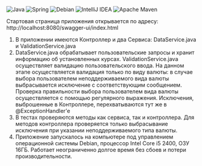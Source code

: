 ![Java](https://img.shields.io/badge/java-%23ED8B00.svg?style=for-the-badge&logo=openjdk&logoColor=white)
![Spring](https://img.shields.io/badge/spring-%236DB33F.svg?style=for-the-badge&logo=spring&logoColor=white)
![Debian](https://img.shields.io/badge/Debian-D70A53?style=for-the-badge&logo=debian&logoColor=white)
![IntelliJ IDEA](https://img.shields.io/badge/IntelliJIDEA-000000.svg?style=for-the-badge&logo=intellij-idea&logoColor=white)
![Apache Maven](https://img.shields.io/badge/Apache%20Maven-C71A36?style=for-the-badge&logo=Apache%20Maven&logoColor=white)

Стартовая страница приложения открывается по адресу: http://localhost:8080/swagger-ui/index.html
1. В приложении имеются Контроллер и два Сервиса: DataService.java и ValidationService.java
2. DataService.java обрабатывает пользовательские запросы и хранит информацию об установленных курсах. 
ValidationService.java осуществляет валидацию пользовательского ввода. На данном этапе осуществляется валидация только по виду валюты: в случае выбора пользователем неподдерживаемого вида валюты выбрасывается исключение с соответствующим сообщением. 
Проверка правильности выбора пользователем вида валюты осуществляется с помощью регулярного выражения. 
Исключения, выброшенные в Контроллере, перехватываются тут же в @ExceptionHandler’е
3. В тестах проверяются методы как сервиса, так и контроллера. Для методов контроллера проверяется только выбрасывание исключения при указании неподдерживаемого типа валюты. 
4. Приложение запускалось на компьютере под управлением операционной системы Debian, процессор Intel Core i5 2400, ОЗУ 16ГБ. Работает неограниченно долгое время без сбоев и потери производительности.

